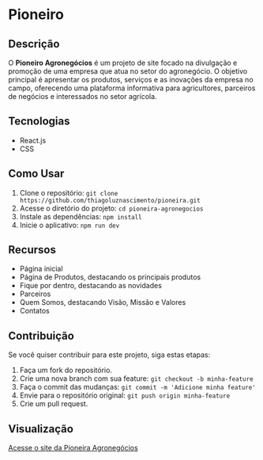 # Pioneiro

## Descrição
O **Pioneiro Agronegócios** é um projeto de site focado na divulgação e promoção de uma empresa que atua no setor do agronegócio. O objetivo principal é apresentar os produtos, serviços e as inovações da empresa no campo, oferecendo uma plataforma informativa para agricultores, parceiros de negócios e interessados no setor agrícola.

## Tecnologias
* React.js
* CSS

## Como Usar
1. Clone o repositório: `git clone https://github.com/thiagoluznascimento/pioneira.git`
2. Acesse o diretório do projeto: `cd pioneira-agronegocios`
3. Instale as dependências: `npm install`
4. Inicie o aplicativo: `npm run dev`

## Recursos
* Página inicial
* Página de Produtos, destacando os principais produtos
* Fique por dentro, destacando as novidades
* Parceiros
* Quem Somos, destacando Visão, Missão e Valores
* Contatos

## Contribuição
Se você quiser contribuir para este projeto, siga estas etapas:
1. Faça um fork do repositório.
2. Crie uma nova branch com sua feature: `git checkout -b minha-feature`
3. Faça o commit das mudanças: `git commit -m 'Adicione minha feature'`
4. Envie para o repositório original: `git push origin minha-feature`
5. Crie um pull request.

## Visualização
[Acesse o site da Pioneira Agronegócios](https://pioneira-peach.vercel.app/)

